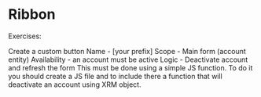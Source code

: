 # Ribbon
Exercises:

Create a custom button
Name - [your prefix]
Scope - Main form (account entity)
Availability - an account must be active
Logic - Deactivate account and refresh the form
This must be done using a simple JS function. To do it you should create a JS file and to include there a function that will deactivate an account using XRM object. 

